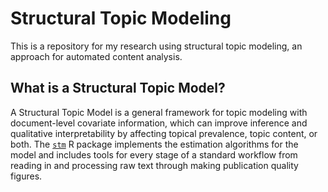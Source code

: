 # Structural Topic Modeling
This is a repository for my research using structural topic modeling, an approach for automated content analysis.

## What is a Structural Topic Model?
A Structural Topic Model is a general framework for topic modeling with document-level covariate information, which can improve inference and qualitative interpretability by affecting topical prevalence, topic content, or both. The [`stm`](http://www.structuraltopicmodel.com) R package implements the estimation algorithms for the model and includes tools for every stage of a standard workflow from reading in and processing raw text through making publication quality figures.